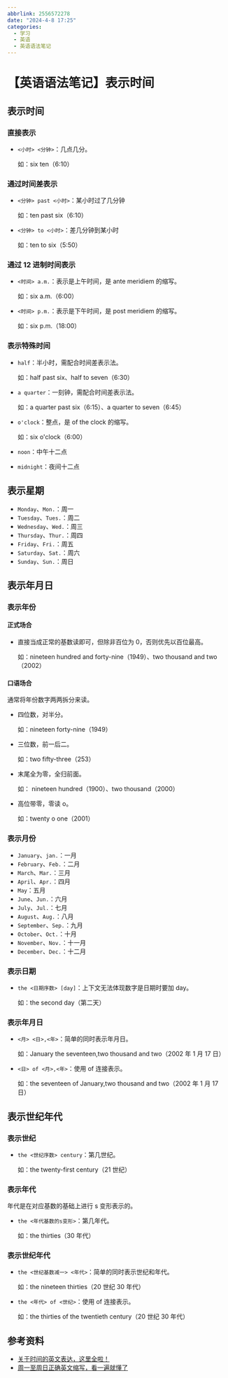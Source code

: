 ```yaml
---
abbrlink: 2556572278
date: "2024-4-8 17:25"
categories:
  - 学习
  - 英语
  - 英语语法笔记
---
```


# 【英语语法笔记】表示时间

## 表示时间

### 直接表示

- `<小时> <分钟>`：几点几分。

  如：six ten（6:10）

### 通过时间差表示

- `<分钟> past <小时>`：某小时过了几分钟

  如：ten past six（6:10）

- `<分钟> to <小时>`：差几分钟到某小时

  如：ten to six（5:50）

### 通过 12 进制时间表示

- `<时间> a.m.`：表示是上午时间，是 ante meridiem 的缩写。

  如：six a.m.（6:00）

- `<时间> p.m.`：表示是下午时间，是 post meridiem 的缩写。

  如：six p.m.（18:00）

### 表示特殊时间

- `half`：半小时，需配合时间差表示法。

  如：half past six、half to seven（6:30）

- `a quarter`：一刻钟，需配合时间差表示法。

  如：a quarter past six（6:15）、a quarter to seven（6:45）

- `o'clock`：整点，是 of the clock 的缩写。

  如：six o'clock（6:00）

- `noon`：中午十二点
- `midnight`：夜间十二点

## 表示星期

- `Monday`、`Mon.`：周一
- `Tuesday`、`Tues.`：周二
- `Wednesday`、`Wed.`：周三
- `Thursday`、`Thur.`：周四
- `Friday`、`Fri.`：周五
- `Saturday`、`Sat.`：周六
- `Sunday`、`Sun.`：周日

## 表示年月日

### 表示年份

#### 正式场合

- 直接当成正常的基数读即可，但除非百位为 0，否则优先以百位最高。

  如：nineteen hundred and forty-nine（1949）、two thousand and two（2002）

#### 口语场合

通常将年份数字两两拆分来读。

- 四位数，对半分。

  如：nineteen forty-nine（1949）

- 三位数，前一后二。

  如：two fifty-three（253）

- 末尾全为零，全归前面。

  如： nineteen hundred（1900）、two thousand（2000）

- 高位带零，零读 o。

  如：twenty o one（2001）

### 表示月份

- `January`、`jan.`：一月
- `February`、`Feb.`：二月
- `March`、`Mar.`：三月
- `April`、`Apr.`：四月
- `May`：五月
- `June`、`Jun.`：六月
- `July`、`Jul.`：七月
- `August`、`Aug.`：八月
- `September`、`Sep.`：九月
- `October`、`Oct.`：十月
- `November`、`Nov.`：十一月
- `December`、`Dec.`：十二月

### 表示日期

- `the <日期序数> [day]`：上下文无法体现数字是日期时要加 day。

  如：the second day（第二天）

### 表示年月日

- `<月> <日>,<年>`：简单的同时表示年月日。

  如：January the seventeen,two thousand and two（2002 年 1 月 17 日）

- `<日> of <月>,<年>`：使用 of 连接表示。

  如：the seventeen of January,two thousand and two（2002 年 1 月 17 日）

## 表示世纪年代

### 表示世纪

- `the <世纪序数> century`：第几世纪。

  如：the twenty-first century（21 世纪）

### 表示年代

年代是在对应基数的基础上进行 s 变形表示的。

- `the <年代基数的s变形>`：第几年代。

  如：the thirties（30 年代）

### 表示世纪年代

- `the <世纪基数减一> <年代>`：简单的同时表示世纪和年代。

  如：the nineteen thirties（20 世纪 30 年代）

- `the <年代> of <世纪>`：使用 of 连接表示。

  如：the thirties of the twentieth century（20 世纪 30 年代）

## 参考资料

- [关于时间的英文表达，这里全啦！](https://zhuanlan.zhihu.com/p/38401660)
- [周一至周日正确英文缩写，看一遍就懂了](https://zhuanlan.zhihu.com/p/146571440)

